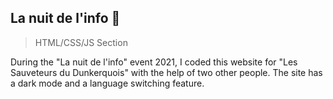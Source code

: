 ## La nuit de l'info 📂

> HTML/CSS/JS Section

During the "La nuit de l'info" event 2021, I coded this website for "Les Sauveteurs du Dunkerquois" with the help of two other people.
The site has a dark mode and a language switching feature.
